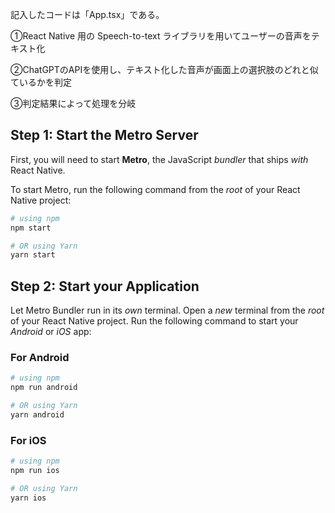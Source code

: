 記入したコードは「App.tsx」である。

①React Native 用の Speech-to-text ライブラリを用いてユーザーの音声をテキスト化

②ChatGPTのAPIを使用し、テキスト化した音声が画面上の選択肢のどれと似ているかを判定

③判定結果によって処理を分岐

## Step 1: Start the Metro Server

First, you will need to start **Metro**, the JavaScript _bundler_ that ships _with_ React Native.

To start Metro, run the following command from the _root_ of your React Native project:

```bash
# using npm
npm start

# OR using Yarn
yarn start
```

## Step 2: Start your Application

Let Metro Bundler run in its _own_ terminal. Open a _new_ terminal from the _root_ of your React Native project. Run the following command to start your _Android_ or _iOS_ app:

### For Android

```bash
# using npm
npm run android

# OR using Yarn
yarn android
```

### For iOS

```bash
# using npm
npm run ios

# OR using Yarn
yarn ios
```
